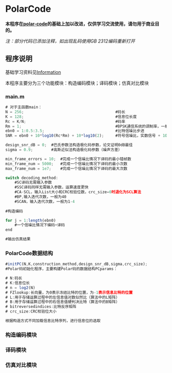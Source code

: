# PolarCode

**本程序在[polar-code](https://github.com/luxinjin/polar-code)的基础上加以改进，仅供学习交流使用，请勿用于商业目的。**

*注：部分代码已添加注释，如出现乱码使用GB 2312编码重新打开*

## 程序说明

基础学习资料见[Information](https://github.com/AramakiYui/PolarCode/tree/master/info)

本程序主要分为三个功能模块：构造编码模块；译码模块；仿真对比模块



### main.m

```js
# 对于主函数main：
N = 256;                                        #码长
K = 128;                                        #信息位长度
Rc = K/N;                                       #码率
Rm = 1;                                         #BPSK通信系统的调制率，一般为1
ebn0 = 1:0.5:3.5;                               #比特信噪比步进
SNR = ebn0 + 10*log10(Rc*Rm) + 10*log10(2);     #符号信噪比，实数信号 + 10*log10(2)2倍过采样系数

design_snr_dB = 0;  #巴氏参数法构造极化码参数，论文证明0dB最佳
sigma = 0.9;        #高斯近似法构造极化码参数（噪声方差）

min_frame_errors = 10;	#完成一个信噪比情况下译码的最小错帧数
min_frame_num = 5000;	#完成一个信噪比情况下译码的最小次数
max_frame_num = 1e7;	#完成一个信噪比情况下译码的最大次数

switch decoding_method:
    #SC译码无需输入参数
    #SSC译码同样无需输入参数，运算速度更快
    #CA-SCL，输入List大小和CRC校验位数，crc_size=0时退化为SCL算法
    #BP,输入迭代次数，一般为40
    #SCAN，输入迭代次数，一般为1-4
    
#构造编码

for j = 1:length(ebn0)
	#一个信噪比情况下编码+译码
end

#输出仿真结果
```



### PolarCode数据结构

```js
#initPC(N,K,construction_method,design_snr_dB,sigma,crc_size);
#Polar码初始化程序，主要构建Polar码的数据结构PCparams：

# N:码长
# K:信息位长
# n = log2(N)
# FZlookup:长向量，为0表示冻结比特的位置，为-1表示信息比特的位置
# L:用于存储运算过程中的左信息值对数似然比（算法中的L矩阵）
# B:用于存储运算过程中的右信息值硬判决比特（算法中的B矩阵）
# bitreversedindices:比特反序矩阵
# crc_size:CRC校验位大小

根据构造方式不同加载信息比特序列，进行信息位的选取
```



### 构造编码模块



### 译码模块



### 仿真对比模块

